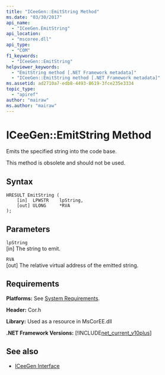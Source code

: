 ```yaml
---
title: "ICeeGen::EmitString Method"
ms.date: "03/30/2017"
api_name: 
  - "ICeeGen.EmitString"
api_location: 
  - "mscoree.dll"
api_type: 
  - "COM"
f1_keywords: 
  - "ICeeGen::EmitString"
helpviewer_keywords: 
  - "EmitString method [.NET Framework metadata]"
  - "ICeeGen::EmitString method [.NET Framework metadata]"
ms.assetid: ad2710a7-edb8-4493-8619-3fce235e3334
topic_type: 
  - "apiref"
author: "mairaw"
ms.author: "mairaw"
---
```

# ICeeGen::EmitString Method
Emits the specified string into the code base.  
  
 This method is obsolete and should not be used.  
  
## Syntax  
  
```  
HRESULT EmitString (  
    [in]  LPWSTR    lpString,  
    [out] ULONG     *RVA  
);  
```  
  
## Parameters  
 `lpString`  
 [in] The string to emit.  
  
 `RVA`  
 [out] The relative virtual address of the emitted string.  
  
## Requirements  
 **Platforms:** See [System Requirements](../../../../docs/framework/get-started/system-requirements.md).  
  
 **Header:** Cor.h  
  
 **Library:** Used as a resource in MsCorEE.dll  
  
 **.NET Framework Versions:** [!INCLUDE[net_current_v10plus](../../../../includes/net-current-v10plus-md.md)]  
  
## See also
- [ICeeGen Interface](../../../../docs/framework/unmanaged-api/metadata/iceegen-interface.md)

